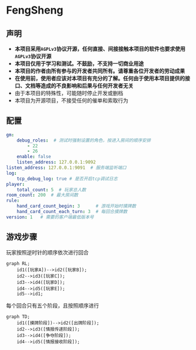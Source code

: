 # FengSheng

## 声明

- **本项目采用`AGPLv3`协议开源，任何直接、间接接触本项目的软件也要求使用`AGPLv3`协议开源**
- **本项目仅用于学习和测试。不鼓励，不支持一切商业用途**
- **本项目的作者由所有参与的开发者共同所有。请尊重各位开发者的劳动成果**
- **在使用前，使用者应该对本项目有充分的了解。任何由于使用本项目提供的接口、文档等造成的不良影响和后果与任何开发者无关**
- 由于本项目的特殊性，可能随时停止开发或删档
- 本项目为开源项目，不接受任何的催单和索取行为

## 配置

```yaml
gm:
    debug_roles:  # 测试时强制设置的角色，按进入房间的顺序安排
        - 22
        - 26
    enable: false
    listen_address: 127.0.0.1:9092
listen_address: 127.0.0.1:9091  # 服务端监听端口
log:
    tcp_debug_log: true # 是否开启tcp调试日志
player:
    total_count: 5  # 玩家总人数
room_count: 200  # 最大房间数
rule:
    hand_card_count_begin: 3      # 游戏开始时摸牌数
    hand_card_count_each_turn: 3  # 每回合摸牌数
version: 1   # 需要的客户端最低版本号
```

## 游戏步骤

玩家按照逆时针的顺序依次进行回合

```mermaid
graph RL;
    id1([玩家A])-->id2([玩家B]);
    id2-->id3([玩家C]);
    id3-->id4([玩家D]);
    id4-->id5([玩家E]);
    id5-->id1;
```

每个回合只有五个阶段，且按照顺序进行

```mermaid
graph TD;
    id1([摸牌阶段])-->id2([出牌阶段]);
    id2-->id3([情报传递阶段]);
    id3-->id4([争夺阶段]);
    id4-->id5([情报接收阶段]);
```
